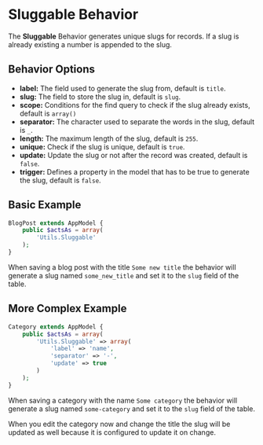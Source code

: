 Sluggable Behavior
==================

The **Sluggable** Behavior generates unique slugs for records. If a slug is already existing a number is appended to the slug.

Behavior Options
----------------

* **label:** The field used to generate the slug from, default is ```title```.
* **slug:** The field to store the slug in, default is ```slug```.
* **scope:** Conditions for the find query to check if the slug already exists, default is ```array()```
* **separator:** The character used to separate the words in the slug, default is ```_```.
* **length:** The maximum length of the slug, default is ```255```.
* **unique:** Check if the slug is unique, default is ```true```.
* **update:** Update the slug or not after the record was created, default is ```false```.
* **trigger:** Defines a property in the model that has to be true to generate the slug, default is ```false```.

Basic Example
-------------

```php
BlogPost extends AppModel {
	public $actsAs = array(
		'Utils.Sluggable'
	);
}
```

When saving a blog post with the title ```Some new title``` the behavior will generate a slug named ```some_new_title``` and set it to the ```slug``` field of the table.

More Complex Example
--------------------

```php
Category extends AppModel {
	public $actsAs = array(
		'Utils.Sluggable' => array(
			'label' => 'name',
			'separator' => '-',
			'update' => true
		)
	);
}
```

When saving a category with the name ```Some category``` the behavior will generate a slug named ```some-category``` and set it to the ```slug``` field of the table.

When you edit the category now and change the title the slug will be updated as well because it is configured to update it on change.
